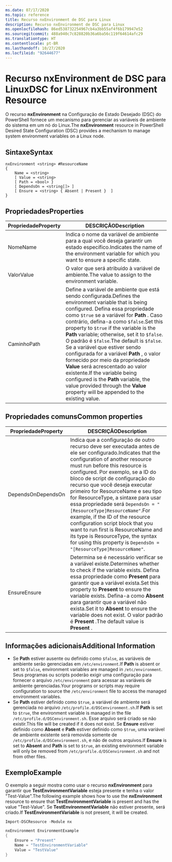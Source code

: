 ```yaml
---
ms.date: 07/17/2020
ms.topic: reference
title: Recurso nxEnvironment de DSC para Linux
description: Recurso nxEnvironment de DSC para Linux
ms.openlocfilehash: 86ed538732254967cb4a3bb55af4f6b179947e52
ms.sourcegitcommit: 488a940c7c828820b36a6ba56c119f64614afc29
ms.translationtype: HT
ms.contentlocale: pt-BR
ms.lasthandoff: 10/27/2020
ms.locfileid: "92644677"
---
```

# <a name="dsc-for-linux-nxenvironment-resource"></a><span data-ttu-id="93996-103">Recurso nxEnvironment de DSC para Linux</span><span class="sxs-lookup"><span data-stu-id="93996-103">DSC for Linux nxEnvironment Resource</span></span>

<span data-ttu-id="93996-104">O recurso **nxEnvironment** na Configuração de Estado Desejado (DSC) do PowerShell fornece um mecanismo para gerenciar as variáveis de ambiente do sistema em um nó do Linux.</span><span class="sxs-lookup"><span data-stu-id="93996-104">The **nxEnvironment** resource in PowerShell Desired State Configuration (DSC) provides a mechanism to manage system environment variables on a Linux node.</span></span>

## <a name="syntax"></a><span data-ttu-id="93996-105">Sintaxe</span><span class="sxs-lookup"><span data-stu-id="93996-105">Syntax</span></span>

```Syntax
nxEnvironment <string> #ResourceName
{
    Name = <string>
    [ Value = <string>
    [ Path = <bool> }
    [ DependsOn = <string[]> ]
    [ Ensure = <string> { Absent | Present }  ]
}
```

## <a name="properties"></a><span data-ttu-id="93996-106">Propriedades</span><span class="sxs-lookup"><span data-stu-id="93996-106">Properties</span></span>

|<span data-ttu-id="93996-107">Propriedade</span><span class="sxs-lookup"><span data-stu-id="93996-107">Property</span></span> |<span data-ttu-id="93996-108">DESCRIÇÃO</span><span class="sxs-lookup"><span data-stu-id="93996-108">Description</span></span> |
|---|---|
|<span data-ttu-id="93996-109">Nome</span><span class="sxs-lookup"><span data-stu-id="93996-109">Name</span></span> |<span data-ttu-id="93996-110">Indica o nome da variável de ambiente para a qual você deseja garantir um estado específico.</span><span class="sxs-lookup"><span data-stu-id="93996-110">Indicates the name of the environment variable for which you want to ensure a specific state.</span></span> |
|<span data-ttu-id="93996-111">Valor</span><span class="sxs-lookup"><span data-stu-id="93996-111">Value</span></span> |<span data-ttu-id="93996-112">O valor que será atribuído à variável de ambiente.</span><span class="sxs-lookup"><span data-stu-id="93996-112">The value to assign to the environment variable.</span></span> |
|<span data-ttu-id="93996-113">Caminho</span><span class="sxs-lookup"><span data-stu-id="93996-113">Path</span></span> |<span data-ttu-id="93996-114">Define a variável de ambiente que está sendo configurada.</span><span class="sxs-lookup"><span data-stu-id="93996-114">Defines the environment variable that is being configured.</span></span> <span data-ttu-id="93996-115">Defina essa propriedade como `$true` se a variável for **Path** . Caso contrário, defina-a como `$false`.</span><span class="sxs-lookup"><span data-stu-id="93996-115">Set this property to `$true` if the variable is the **Path** variable; otherwise, set it to `$false`.</span></span> <span data-ttu-id="93996-116">O padrão é `$false`.</span><span class="sxs-lookup"><span data-stu-id="93996-116">The default is `$false`.</span></span> <span data-ttu-id="93996-117">Se a variável que estiver sendo configurada for a variável **Path** , o valor fornecido por meio da propriedade **Value** será acrescentado ao valor existente.</span><span class="sxs-lookup"><span data-stu-id="93996-117">If the variable being configured is the **Path** variable, the value provided through the **Value** property will be appended to the existing value.</span></span> |

## <a name="common-properties"></a><span data-ttu-id="93996-118">Propriedades comuns</span><span class="sxs-lookup"><span data-stu-id="93996-118">Common properties</span></span>

|<span data-ttu-id="93996-119">Propriedade</span><span class="sxs-lookup"><span data-stu-id="93996-119">Property</span></span> |<span data-ttu-id="93996-120">DESCRIÇÃO</span><span class="sxs-lookup"><span data-stu-id="93996-120">Description</span></span> |
|---|---|
|<span data-ttu-id="93996-121">DependsOn</span><span class="sxs-lookup"><span data-stu-id="93996-121">DependsOn</span></span> |<span data-ttu-id="93996-122">Indica que a configuração de outro recurso deve ser executada antes de ele ser configurado.</span><span class="sxs-lookup"><span data-stu-id="93996-122">Indicates that the configuration of another resource must run before this resource is configured.</span></span> <span data-ttu-id="93996-123">Por exemplo, se a ID do bloco de script de configuração do recurso que você deseja executar primeiro for ResourceName e seu tipo for ResourceType, a sintaxe para usar essa propriedade será `DependsOn = "[ResourceType]ResourceName"`.</span><span class="sxs-lookup"><span data-stu-id="93996-123">For example, if the ID of the resource configuration script block that you want to run first is ResourceName and its type is ResourceType, the syntax for using this property is `DependsOn = "[ResourceType]ResourceName"`.</span></span> |
|<span data-ttu-id="93996-124">Ensure</span><span class="sxs-lookup"><span data-stu-id="93996-124">Ensure</span></span> |<span data-ttu-id="93996-125">Determina se é necessário verificar se a variável existe.</span><span class="sxs-lookup"><span data-stu-id="93996-125">Determines whether to check if the variable exists.</span></span> <span data-ttu-id="93996-126">Defina essa propriedade como **Present** para garantir que a variável exista.</span><span class="sxs-lookup"><span data-stu-id="93996-126">Set this property to **Present** to ensure the variable exists.</span></span> <span data-ttu-id="93996-127">Defina-a como **Absent** para garantir que a variável não exista.</span><span class="sxs-lookup"><span data-stu-id="93996-127">Set it to **Absent** to ensure the variable does not exist.</span></span> <span data-ttu-id="93996-128">O valor padrão é **Present** .</span><span class="sxs-lookup"><span data-stu-id="93996-128">The default value is **Present** .</span></span> |

## <a name="additional-information"></a><span data-ttu-id="93996-129">Informações adicionais</span><span class="sxs-lookup"><span data-stu-id="93996-129">Additional Information</span></span>

- <span data-ttu-id="93996-130">Se **Path** estiver ausente ou definido como `$false`, as variáveis de ambiente serão gerenciadas em `/etc/environment`.</span><span class="sxs-lookup"><span data-stu-id="93996-130">If **Path** is absent or set to `$false`, environment variables are managed in `/etc/environment`.</span></span>
  <span data-ttu-id="93996-131">Seus programas ou scripts poderão exigir uma configuração para fornecer o arquivo `/etc/environment` para acessar as variáveis de ambiente gerenciadas.</span><span class="sxs-lookup"><span data-stu-id="93996-131">Your programs or scripts may require configuration to source the `/etc/environment` file to access the managed environment variables.</span></span>
- <span data-ttu-id="93996-132">Se **Path** estiver definido como `$true`, a variável de ambiente será gerenciada no arquivo `/etc/profile.d/DSCenvironment.sh`.</span><span class="sxs-lookup"><span data-stu-id="93996-132">If **Path** is set to `$true`, the environment variable is managed in the file `/etc/profile.d/DSCenvironment.sh`.</span></span> <span data-ttu-id="93996-133">Esse arquivo será criado se não existir.</span><span class="sxs-lookup"><span data-stu-id="93996-133">This file will be created if it does not exist.</span></span> <span data-ttu-id="93996-134">Se **Ensure** estiver definido como **Absent** e **Path** estiver definido como `$true`, uma variável de ambiente existente será removida somente de `/etc/profile.d/DSCenvironment.sh`, e não de outros arquivos.</span><span class="sxs-lookup"><span data-stu-id="93996-134">If **Ensure** is set to **Absent** and **Path** is set to `$true`, an existing environment variable will only be removed from `/etc/profile.d/DSCenvironment.sh` and not from other files.</span></span>

## <a name="example"></a><span data-ttu-id="93996-135">Exemplo</span><span class="sxs-lookup"><span data-stu-id="93996-135">Example</span></span>

<span data-ttu-id="93996-136">O exemplo a seguir mostra como usar o recurso **nxEnvironment** para garantir que **TestEnvironmentVariable** esteja presente e tenha o valor "Test-Value".</span><span class="sxs-lookup"><span data-stu-id="93996-136">The following example shows how to use the **nxEnvironment** resource to ensure that **TestEnvironmentVariable** is present and has the value "Test-Value".</span></span> <span data-ttu-id="93996-137">Se **TestEnvironmentVariable** não estiver presente, será criado.</span><span class="sxs-lookup"><span data-stu-id="93996-137">If **TestEnvironmentVariable** is not present, it will be created.</span></span>

```powershell
Import-DSCResource -Module nx

nxEnvironment EnvironmentExample
{
    Ensure = "Present"
    Name = "TestEnvironmentVariable"
    Value = "TestValue"
}
```
